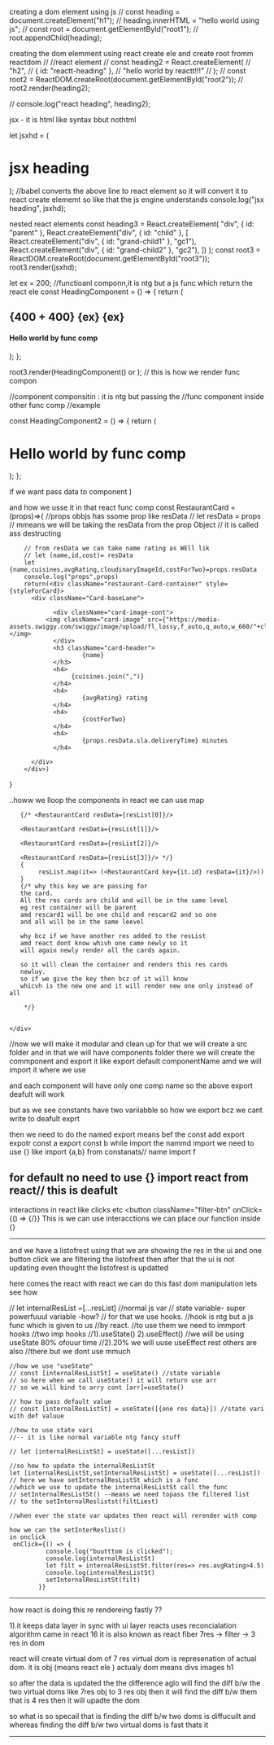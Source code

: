 creating a dom element using js
// const heading = document.createElement("h1");
// heading.innerHTML = "hello world using js";
// const root = document.getElementById("root1");
// root.appendChild(heading);

creating the dom elemment using react create ele and create root 
fromm reactdom
// //react element
// const heading2 = React.createElement(
//   "h2",
//   { id: "reactt-heading" },
//   "hello world by reactt!!!"
// );
// const root2 = ReactDOM.createRoot(document.getElementById("root2"));
// root2.render(heading2);

// console.log("react heading", heading2);

jsx - it is html like syntax bbut nothtml

let jsxhd = (
  <h1 id="jsxid" className="hi">
    jsx heading
  </h1>
);
//babel converts the above line to react element
so it will convert it to react create elememt
so like that the js engine understands
console.log("jsx heading", jsxhd);

nested react elements
const heading3 = React.createElement(
  "div",
  { id: "parent" },
  React.createElement("div", { id: "child" }, [
    React.createElement("div", { id: "grand-child1" }, "gc1"),
    React.createElement("div", { id: "grand-child2" }, "gc2"),
  ])
);
const root3 = ReactDOM.createRoot(document.getElementById("root3"));
root3.render(jsxhd);

let ex = 200;
//functioanl componn,it is ntg but a js func which return the react ele
const HeadingComponent = () => {
  return (
    <div>
      <h2>
        {400 + 400}
        {ex}
        {ex}
      </h2>
      <h4>Hello world by func comp</h4>
    </div>
  );
};

root3.render(HeadingComponent() or <HeadingComponent/>); // this is how we render func compon


//component componsitin : it is ntg but passing the
//func component inside other func comp
//example

const HeadingComponent2 = () => {
  return (
    <h1>
      <HeadingComponent />
      Hello world by func comp
    </h1>
  );
};

if we want pass data to component
<RestaurantCard key={it.id} resData={it}/>)

and how we usse it in that react func comp
const RestaurantCard =(props)=>{
        //props obbjs has ssome prop like resData
        // let resData = props
        // mmeans we will be taking the resData from the prop Object
        // it is called ass destructing

        // from resData we can take name rating as WEll lik 
        // let (name,id,cost)= resData
        let {name,cuisines,avgRating,cloudinaryImageId,costForTwo}=props.resData
        console.log("props",props)
        return(<div className="restaurant-Card-container" style={styleForCard}>
          <div className="Card-baseLane">
              
                <div className="card-image-cont">
              <img className="card-image" src={"https://media-assets.swiggy.com/swiggy/image/upload/fl_lossy,f_auto,q_auto,w_660/"+cloudinaryImageId}></img>
                </div>
                <h3 className="card-header">
                        {name}
                </h3>
                <h4>
                     {cuisines.join(",")}  
                </h4>
                <h4>
                        {avgRating} rating
                </h4>
                <h4>
                        {costForTwo}
                </h4>
                <h4>
                        {props.resData.sla.deliveryTime} minutes
                </h4>

          </div>
        </div>)
}

..howw we lloop the components in react we
can use map
 <div className="res-container" > 
            
       {/* <RestaurantCard resData={resList[0]}/>

       <RestaurantCard resData={resList[1]}/>

       <RestaurantCard resData={resList[2]}/>

       <RestaurantCard resData={resList[3]}/> */}
       {
            resList.map(it=> (<RestaurantCard key={it.id} resData={it}/>))
       }
       {/* why this key we are passing for
       the card.
       All the res cards are child and will be in the same level 
       eg rest container will be parent
       amd rescard1 will be one child and rescard2 and so one
       and all will be in the same leevel

       why bcz if we have another res added to the resList
       amd react dont know whivh one came newly so it
       will again newly render all the cards again.

       so it will clean the container and renders this res cards
       newluy.
       so if we give the key then bcz of it will know
       whicvh is the new one and it will render new one only instead of all
       
        */}
       
      
    </div>
    
//now we will make it modular and clean up
for that we will create a src folder and 
in that we will have components folder
there we will  create the commponent and export it
like export default componentName 
amd we will import it where we use

and each component will have only one comp name
so the above export deafult will work

but as we see constants have two variiabble so
how we export bcz we cant write to deafult exprt

then we need to do the named export means
bef the const add export
expotr const a
export const b
while import the nammd import we need to  use {}
like import {a,b} from constanats// name import f

for default no need to use {}
import react from react// this is deafult
--------------------------------------------------------
interactions in react like clicks etc
  <button
            className="filter-btn"
            onClick={() => {/}}</button>
This is we can use interacctions we can place
our function inside {}

-----------------------------------
and we have a listofrest  using that we are showing the 
res in the ui and
one button click we are filtering the listofrest
then after that the ui is not updating even thought
the listofrest is updatted

here comes the react with react we can do this fast dom manipulation
lets see how

 // let internalResList =[...resList] //normal js var
    // state variable- super powerfuuul variable -how?
    // for that we use hooks.
    //hook is ntg but a js func which is given to us
    //by react.
    //to use them we  need to immport hooks
    //two imp hooks
    //1).useState() 2).useEffect()
    //we will be using useState 80% ofouur time 
    //2).20% we will uuse useEffect rest others are also
    //there but we dont use mmuch

    //how we use "useState" 
    // const [internalResListSt] = useState() //state variable
    // so here when we call useState() it will return use arr
    // so we will bind to arry cont [arr]=useState()

    // how to pass default value
    // const [internalResListSt] = useState([{one res data}]) //state vari with def valuue
 
    //how to use state vari
    //-- it is like normal variable ntg fancy stuff

    // let [internalResListSt] = useState([...resList])

    //so how to update the internalResListSt
    let [internalResListSt,setInternalResListSt] = useState([...resList])
    // here we have setInternalResListSt which is a func
    //which we use to update the internalResListSt call the func
    // setInternalResListSt() --means we need topass the filtered list
    // to the setInternalReslistst(filtLiest)

    //when ever the state var updates then react will rerender with comp

    how we can the setInterReslist()
    in onclick
     onClick={() => {
              console.log("buutttom is clicked");
              console.log(internalResListSt)
              let filt = internalResListSt.filter(res=> res.avgRating>4.5)
              console.log(internalResListSt)
              setInternalResListSt(filt)
            }}
--------------------
how react is doing this re rendereing fastly ??

1).it keeps data layer in sync with ui layer
reacts uses reconcialation algorithm came in react 16
it is also known as react fiber
7res -> filter -> 3 res in dom

react will create virtual dom of 7 res
virtual dom is represenation of actual dom. it is obj (means react ele )
actualy dom means divs images h1

so after the data is updated the
the difference aglo will find the diff b/w the two virtual doms
like 7res obj to 3 res obj
then it will find the diff b/w them that is 4 res
then it will upadte the dom

so what is so specail
that is finding the diff b/w two doms is diffucuilt
and whereas finding the diff b/w two virtual doms is fast thats it

------------------------